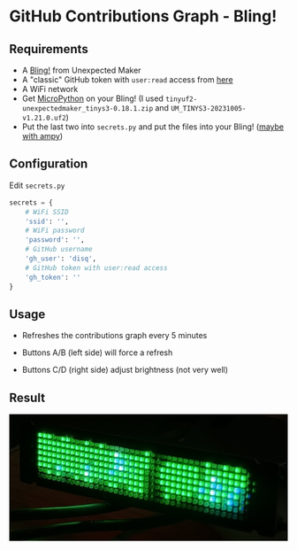 # GitHub Contributions Graph - Bling!

## Requirements

- A [Bling!](https://unexpectedmaker.com/bling) from Unexpected Maker
- A "classic" GitHub token with `user:read` access from [here](https://github.com/settings/tokens)
- A WiFi network
- Get [MicroPython](https://micropython.org/download/UM_TINYS3/) on your Bling! (I used `tinyuf2-unexpectedmaker_tinys3-0.18.1.zip` and `UM_TINYS3-20231005-v1.21.0.uf2`)
- Put the last two into `secrets.py` and put the files into your Bling! ([maybe with ampy](https://pypi.org/project/adafruit-ampy/))

## Configuration

Edit `secrets.py`

```python
secrets = {
    # WiFi SSID
    'ssid': '',
    # WiFi password
    'password': '',
    # GitHub username
    'gh_user': 'disq',
    # GitHub token with user:read access
    'gh_token': ''
}
```

## Usage

- Refreshes the contributions graph every 5 minutes

- Buttons A/B (left side) will force a refresh

- Buttons C/D (right side) adjust brightness (not very well)


## Result

![photo](./bling.jpg)
